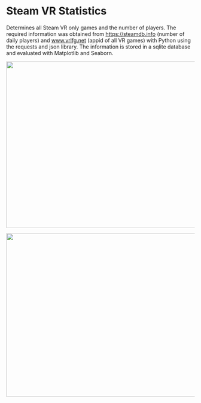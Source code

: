 # Steam VR Statistics
Determines all Steam VR only games and the number of players. The required information was obtained from https://steamdb.info (number of daily players) and www.vrlfg.net (appid of all VR games) with Python using the requests and json library. The information is stored in a sqlite database and evaluated with Matplotlib and Seaborn.
<p align="left">
  <img width="828" height="445" src="https://github.com/Bamux/Steam_VR_Statistics/blob/master/images/vrgames_top10_2020.png">
</p>
<p align="center">
  <img width="754" height="437" src="https://github.com/Bamux/Steam_VR_Statistics/blob/master/images/vrgames_avg_peak_over_time.png">
</p>

